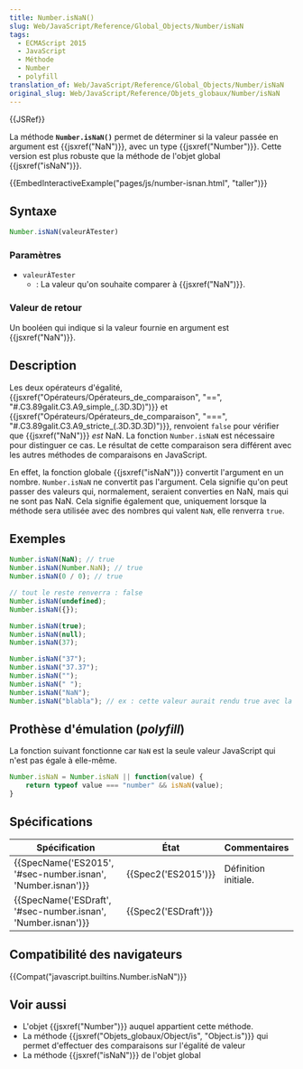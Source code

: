 ```yaml
---
title: Number.isNaN()
slug: Web/JavaScript/Reference/Global_Objects/Number/isNaN
tags:
  - ECMAScript 2015
  - JavaScript
  - Méthode
  - Number
  - polyfill
translation_of: Web/JavaScript/Reference/Global_Objects/Number/isNaN
original_slug: Web/JavaScript/Reference/Objets_globaux/Number/isNaN
---
```

{{JSRef}}

La méthode **`Number.isNaN()`** permet de déterminer si la valeur passée en argument est {{jsxref("NaN")}}, avec un type {{jsxref("Number")}}. Cette version est plus robuste que la méthode de l'objet global {{jsxref("isNaN")}}.

{{EmbedInteractiveExample("pages/js/number-isnan.html", "taller")}}

## Syntaxe

```js
Number.isNaN(valeurÀTester)
```

### Paramètres

- `valeurÀTester`
  - : La valeur qu'on souhaite comparer à {{jsxref("NaN")}}.

### Valeur de retour

Un booléen qui indique si la valeur fournie en argument est {{jsxref("NaN")}}.

## Description

Les deux opérateurs d'égalité, {{jsxref("Opérateurs/Opérateurs_de_comparaison", "==", "#.C3.89galit.C3.A9_simple_(.3D.3D)")}} et {{jsxref("Opérateurs/Opérateurs_de_comparaison", "===", "#.C3.89galit.C3.A9_stricte_(.3D.3D.3D)")}}, renvoient `false` pour vérifier que {{jsxref("NaN")}} _est_ NaN. La fonction `Number.isNaN` est nécessaire pour distinguer ce cas. Le résultat de cette comparaison sera différent avec les autres méthodes de comparaisons en JavaScript.

En effet, la fonction globale {{jsxref("isNaN")}} convertit l'argument en un nombre.  `Number.isNaN` ne convertit pas l'argument. Cela signifie qu'on peut passer des valeurs qui, normalement, seraient converties en NaN, mais qui ne sont pas NaN. Cela signifie également que, uniquement lorsque la méthode sera utilisée avec des nombres qui valent `NaN`, elle renverra `true`.

## Exemples

```js
Number.isNaN(NaN); // true
Number.isNaN(Number.NaN); // true
Number.isNaN(0 / 0); // true

// tout le reste renverra : false
Number.isNaN(undefined);
Number.isNaN({});

Number.isNaN(true);
Number.isNaN(null);
Number.isNaN(37);

Number.isNaN("37");
Number.isNaN("37.37");
Number.isNaN("");
Number.isNaN(" ");
Number.isNaN("NaN");
Number.isNaN("blabla"); // ex : cette valeur aurait rendu true avec la méthode isNaN de l'objet global
```

## Prothèse d'émulation (_polyfill_)

La fonction suivant fonctionne car `NaN` est la seule valeur JavaScript qui n'est pas égale à elle-même.

```js
Number.isNaN = Number.isNaN || function(value) {
    return typeof value === "number" && isNaN(value);
}
```

## Spécifications

| Spécification                                                                    | État                         | Commentaires         |
| -------------------------------------------------------------------------------- | ---------------------------- | -------------------- |
| {{SpecName('ES2015', '#sec-number.isnan', 'Number.isnan')}} | {{Spec2('ES2015')}}     | Définition initiale. |
| {{SpecName('ESDraft', '#sec-number.isnan', 'Number.isnan')}} | {{Spec2('ESDraft')}} |                      |

## Compatibilité des navigateurs

{{Compat("javascript.builtins.Number.isNaN")}}

## Voir aussi

- L'objet {{jsxref("Number")}} auquel appartient cette méthode.
- La méthode {{jsxref("Objets_globaux/Object/is", "Object.is")}} qui permet d'effectuer des comparaisons sur l'égalité de valeur
- La méthode {{jsxref("isNaN")}} de l'objet global
